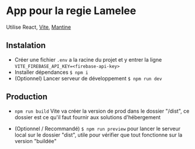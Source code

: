 # App pour la regie Lamelee

Utilise React, [Vite](https://vitejs.dev/), [Mantine](https://mantine.dev/)

## Instalation

- Créer une fichier `.env` a la racine du projet et y entrer la ligne `VITE_FIREBASE_API_KEY=<firebase-api-key>`
- Installer dépendances `$ npm i`
- (Optionnel) Lancer serveur de développement `$ npm run dev`

## Production

- `npm run build` Vite va créer la version de prod dans le dossier "/dist", ce dossier est ce qu'il faut fournir aux solutions d'hébergement

- (Optionnel / Recommandé) `$ npm run preview` pour lancer le serveur local sur le dossier "dist", utile pour vérifier que tout fonctionne sur la version "buildée"
